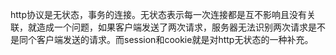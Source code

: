 ​	http协议是无状态，事务的连接。无状态表示每一次连接都是互不影响且没有关联，就造成一个问题，如果客户端发送了两次请求，服务器无法识别两次请求是不是同个客户端发送的请求。而session和cookie就是对http无状态的一种补充。